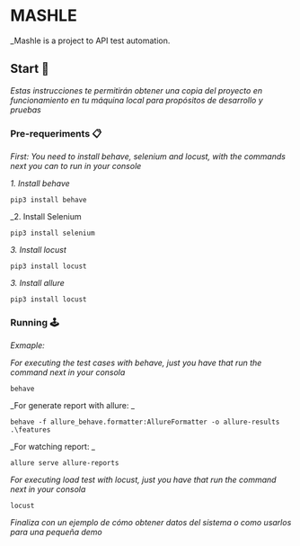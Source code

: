 # MASHLE

_Mashle is a project to API test automation. 

## Start 🚀

_Estas instrucciones te permitirán obtener una copia del proyecto en funcionamiento en tu máquina local para propósitos de desarrollo y pruebas_


### Pre-requeriments 📋

_First: You need to install behave, selenium and locust, with the commands next you can to run in your console_

_1. Install behave_

```
pip3 install behave
```

_2. Install Selenium

```
pip3 install selenium
```

_3. Install locust_

```
pip3 install locust
```
_3. Install allure_

```
pip3 install locust
```

### Running 🕹️

_Exmaple:_

_For executing the test cases with behave, just you have that run the command next in your consola_

```
behave
```

_For generate report with allure: _

```
behave -f allure_behave.formatter:AllureFormatter -o allure-results .\features
```

_For watching report: _

```
allure serve allure-reports
```
_For executing load test with locust, just you have that run the command next in your consola_

```
locust
```



_Finaliza con un ejemplo de cómo obtener datos del sistema o como usarlos para una pequeña demo_



